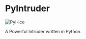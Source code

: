 # PyIntruder
![PyI-ico](https://user-images.githubusercontent.com/52795867/137945680-1af98f54-92d6-4f20-a11e-6eb9a8704b44.png)

A Powerful Intruder written in Python.

